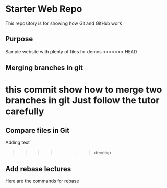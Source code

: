 # Starter Web Repo

This repository is for showing how Git and GitHub work

## Purpose

Sample website with plenty of files for demos
<<<<<<< HEAD
## Merging branches in git
this commit show how to merge two branches in git 
Just follow the tutor carefully 
=======
## Compare files in Git
Adding text 
>>>>>>> develop
## Add rebase lectures 
Here are the commands for rebase 
